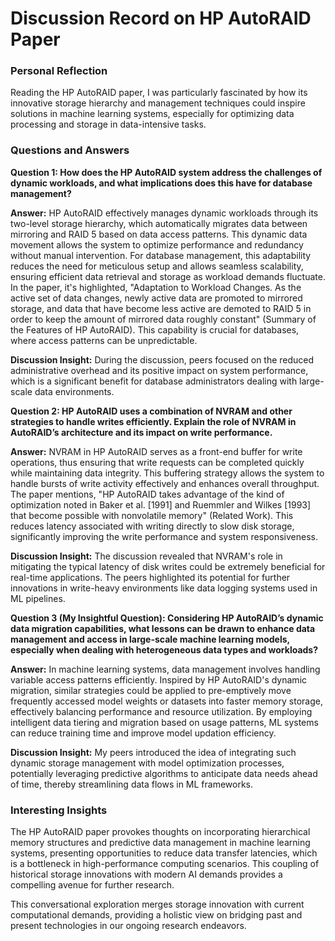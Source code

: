 # Discussion Record on HP AutoRAID Paper

### Personal Reflection
Reading the HP AutoRAID paper, I was particularly fascinated by how its innovative storage hierarchy and management techniques could inspire solutions in machine learning systems, especially for optimizing data processing and storage in data-intensive tasks.

### Questions and Answers

**Question 1: How does the HP AutoRAID system address the challenges of dynamic workloads, and what implications does this have for database management?**

**Answer:** HP AutoRAID effectively manages dynamic workloads through its two-level storage hierarchy, which automatically migrates data between mirroring and RAID 5 based on data access patterns. This dynamic data movement allows the system to optimize performance and redundancy without manual intervention. For database management, this adaptability reduces the need for meticulous setup and allows seamless scalability, ensuring efficient data retrieval and storage as workload demands fluctuate. In the paper, it's highlighted, "Adaptation to Workload Changes. As the active set of data changes, newly active data are promoted to mirrored storage, and data that have become less active are demoted to RAID 5 in order to keep the amount of mirrored data roughly constant" (Summary of the Features of HP AutoRAID). This capability is crucial for databases, where access patterns can be unpredictable.

**Discussion Insight:** During the discussion, peers focused on the reduced administrative overhead and its positive impact on system performance, which is a significant benefit for database administrators dealing with large-scale data environments.

**Question 2: HP AutoRAID uses a combination of NVRAM and other strategies to handle writes efficiently. Explain the role of NVRAM in AutoRAID’s architecture and its impact on write performance.**

**Answer:** NVRAM in HP AutoRAID serves as a front-end buffer for write operations, thus ensuring that write requests can be completed quickly while maintaining data integrity. This buffering strategy allows the system to handle bursts of write activity effectively and enhances overall throughput. The paper mentions, "HP AutoRAID takes advantage of the kind of optimization noted in Baker et al. [1991] and Ruemmler and Wilkes [1993] that become possible with nonvolatile memory" (Related Work). This reduces latency associated with writing directly to slow disk storage, significantly improving the write performance and system responsiveness.

**Discussion Insight:** The discussion revealed that NVRAM's role in mitigating the typical latency of disk writes could be extremely beneficial for real-time applications. The peers highlighted its potential for further innovations in write-heavy environments like data logging systems used in ML pipelines.

**Question 3 (My Insightful Question): Considering HP AutoRAID’s dynamic data migration capabilities, what lessons can be drawn to enhance data management and access in large-scale machine learning models, especially when dealing with heterogeneous data types and workloads?**

**Answer:** In machine learning systems, data management involves handling variable access patterns efficiently. Inspired by HP AutoRAID's dynamic migration, similar strategies could be applied to pre-emptively move frequently accessed model weights or datasets into faster memory storage, effectively balancing performance and resource utilization. By employing intelligent data tiering and migration based on usage patterns, ML systems can reduce training time and improve model updation efficiency.

**Discussion Insight:** My peers introduced the idea of integrating such dynamic storage management with model optimization processes, potentially leveraging predictive algorithms to anticipate data needs ahead of time, thereby streamlining data flows in ML frameworks.

### Interesting Insights
The HP AutoRAID paper provokes thoughts on incorporating hierarchical memory structures and predictive data management in machine learning systems, presenting opportunities to reduce data transfer latencies, which is a bottleneck in high-performance computing scenarios. This coupling of historical storage innovations with modern AI demands provides a compelling avenue for further research.

This conversational exploration merges storage innovation with current computational demands, providing a holistic view on bridging past and present technologies in our ongoing research endeavors.